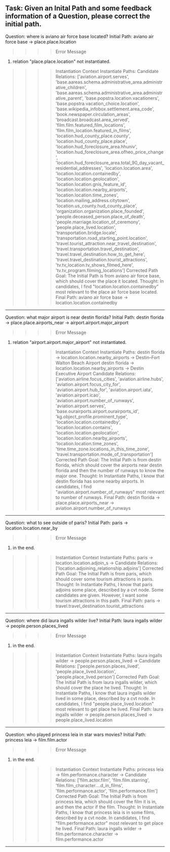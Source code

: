 Task: Given an Inital Path and some feedback information of a Question, please correct the initial path.
-----
Question: where is aviano air force base located?
Initial Path: aviano air force base -> place.place.location
>>>> Error Message
1. relation "place.place.location" not instantiated.
>>>> Instantiation Context
Instantiate Paths:
Candidate Relations: ['aviation.airport.serves', 'base.aareas.schema.administrative_area.administrative_children', 'base.aareas.schema.administrative_area.administrative_parent', 'base.popstra.location.vacationers', 'base.popstra.vacation_choice.location', 'base.wikipedia_infobox.settlement.area_code', 'book.newspaper.circulation_areas', 'broadcast.broadcast.area_served', 'film.film.featured_film_locations', 'film.film_location.featured_in_films', 'location.hud_county_place.county', 'location.hud_county_place.place', 'location.hud_foreclosure_area.hhuniv', 'location.hud_foreclosure_area.ofheo_price_change', 'location.hud_foreclosure_area.total_90_day_vacant_residential_addresses', 'location.location.area', 'location.location.containedby', 'location.location.geolocation', 'location.location.gnis_feature_id', 'location.location.nearby_airports', 'location.location.time_zones', 'location.mailing_address.citytown', 'location.us_county.hud_county_place', 'organization.organization.place_founded', 'people.deceased_person.place_of_death', 'people.marriage.location_of_ceremony', 'people.place_lived.location', 'transportation.bridge.locale', 'transportation.road_starting_point.location', 'travel.tourist_attraction.near_travel_destination', 'travel.transportation.travel_destination', 'travel.travel_destination.how_to_get_here', 'travel.travel_destination.tourist_attractions', 'tv.tv_location.tv_shows_filmed_here', 'tv.tv_program.filming_locations']
>>>> Corrected Path
Goal: The Initial Path is from aviano air force base, which should cover the place it located.
Thought: In candidates, I find "location.location.containedby" most relevant to the place air force base located.
Final Path: aviano air force base -> location.location.containedby
-----
Question: what major airport is near destin florida?
Initial Path: destin florida -> place.place.airports_near -> airport.airport.major_airport
>>>> Error Message
1. relation "airport.airport.major_airport" not instantiated.
>>>> Instantiation Context
Instantiate Paths: destin florida -> location.location.nearby_airports -> Destin–Fort Walton Beach Airport
destin florida -> location.location.nearby_airports -> Destin Executive Airport
Candidate Relations: ['aviation.airline.focus_cities', 'aviation.airline.hubs', 'aviation.airport.focus_city_for', 'aviation.airport.hub_for', 'aviation.airport.iata', 'aviation.airport.icao', 'aviation.airport.number_of_runways', 'aviation.airport.serves', 'base.ourairports.airport.ourairports_id', 'kg.object_profile.prominent_type', 'location.location.containedby', 'location.location.contains', 'location.location.geolocation', 'location.location.nearby_airports', 'location.location.time_zones', 'time.time_zone.locations_in_this_time_zone', 'travel.transportation.mode_of_transportation']
>>>> Corrected Path
Goal: The Initial Path is from destin florida, which should cover the airports near destin florida and then the number of runways to know the major one.
Thought: In Instantiate Paths, I know that destin florida has some nearby airports.
In candidates, I find "aviation.airport.number_of_runways" most relevant to number of runways.
Final Path: destin florida -> place.place.airports_near -> aviation.airport.number_of_runways
-----
Question: what to see outside of paris?
Initial Path: paris -> location.location.near_by
>>>> Error Message
1. <cvt></cvt> in the end. 
>>>> Instantiation Context
Instantiate Paths: paris -> location.location.adjoin_s -> <cvt></cvt>
Candidate Relations: ['location.adjoining_relationship.adjoins']
>>>> Corrected Path
Goal: The Initial Path is from paris, which should cover some tourism attractions in paris.
Thought: In Instantiate Paths, I know that paris adjoins some place, described by a cvt node.
Some candidates are given. However, I want some tourism attractions in this path.
Final Path: paris -> travel.travel_destination.tourist_attractions
-----
Question: where did laura ingalls wilder live?
Initial Path: laura ingalls wilder -> people.person.places_lived
>>>> Error Message
1. <cvt></cvt> in the end. 
>>>> Instantiation Context
Instantiate Paths: laura ingalls wilder -> people.person.places_lived -> <cvt></cvt>
Candidate Relations: ['people.person.places_lived', 'people.place_lived.location', 'people.place_lived.person']
>>>> Corrected Path
Goal: The Initial Path is from laura ingalls wilder, which should cover the place he lived.
Thought: In Instantiate Paths, I know that laura ingalls wilder lived in some place, described by a cvt node.
In candidates, I find "people.place_lived.location" most relevant to get place he lived.
Final Path: laura ingalls wilder -> people.person.places_lived -> people.place_lived.location
-----
Question: who played princess leia in star wars movies?
Initial Path: princess leia -> film.film.actor
>>>> Error Message
1. <cvt></cvt> in the end. 
>>>> Instantiation Context
Instantiate Paths: princess leia -> film.performance.character -> <cvt></cvt>
Candidate Relations: ['film.actor.film', 'film.film.starring', 'film.film_character....d_in_films', 'film.performance.actor', 'film.performance.film']
>>>> Corrected Path
Goal: The Initial Path is from princess leia, which should cover the film it is in, and then the actor if the film.
Thought: In Instantiate Paths, I know that princess leia is in some films, described by a cvt node.
In candidates, I find "film.performance.actor" most relevant to get place he lived.
Final Path: laura ingalls wilder -> film.performance.character -> film.performance.actor
-----
